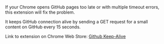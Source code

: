 If your Chrome opens GitHub pages too late or with multiple timeout errors, this extension will fix the problem.

It keeps GitHub connection alive by sending a GET request for a small content on GitHub every 15 seconds.

Link to extension on Chrome Web Store: [Github Keep-Alive](https://chrome.google.com/webstore/detail/github-keep-alive/jgipombomcpnkdceognmikebgfbknjjk/)
